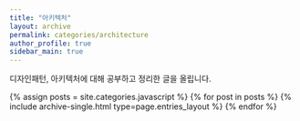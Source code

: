 ```yaml
---
title: "아키텍처"
layout: archive
permalink: categories/architecture
author_profile: true
sidebar_main: true
---
```


디자인패턴, 아키텍처에 대해 공부하고 정리한 글을 올립니다.

{% assign posts = site.categories.javascript %}
{% for post in posts %}
{% include archive-single.html type=page.entries_layout %}
{% endfor %}
